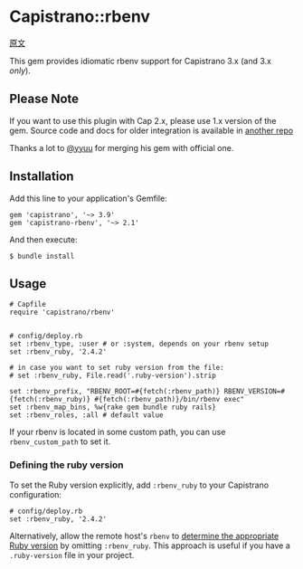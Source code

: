 # Capistrano::rbenv

[原文](https://github.com/capistrano/rbenv)

This gem provides idiomatic rbenv support for Capistrano 3.x (and 3.x *only*).

## Please Note

If you want to use this plugin with Cap 2.x, please use 1.x version of the gem. Source code and docs for older integration is available in [another repo](https://github.com/yyuu/capistrano-rbenv)

Thanks a lot to [@yyuu](https://github.com/yyuu) for merging his gem with official one.

## Installation

Add this line to your application's Gemfile:

```
gem 'capistrano', '~> 3.9'
gem 'capistrano-rbenv', '~> 2.1'
```

And then execute:

```
$ bundle install
```

## Usage

```
# Capfile
require 'capistrano/rbenv'


# config/deploy.rb
set :rbenv_type, :user # or :system, depends on your rbenv setup
set :rbenv_ruby, '2.4.2'

# in case you want to set ruby version from the file:
# set :rbenv_ruby, File.read('.ruby-version').strip

set :rbenv_prefix, "RBENV_ROOT=#{fetch(:rbenv_path)} RBENV_VERSION=#{fetch(:rbenv_ruby)} #{fetch(:rbenv_path)}/bin/rbenv exec"
set :rbenv_map_bins, %w{rake gem bundle ruby rails}
set :rbenv_roles, :all # default value
```

If your rbenv is located in some custom path, you can use `rbenv_custom_path` to set it.

### Defining the ruby version

To set the Ruby version explicitly, add `:rbenv_ruby` to your Capistrano configuration:

```
# config/deploy.rb
set :rbenv_ruby, '2.4.2'
```

Alternatively, allow the remote host's `rbenv` to [determine the appropriate Ruby version](https://github.com/rbenv/rbenv#choosing-the-ruby-version) by omitting `:rbenv_ruby`. This approach is useful if you have a `.ruby-version` file in your project.
